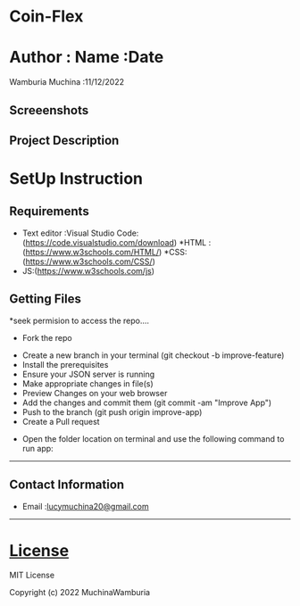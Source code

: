 # Coin-Flex

# Author : Name :Date
Wamburia Muchina :11/12/2022
## Screeenshots


## Project Description

# SetUp Instruction
## Requirements
* Text editor :Visual Studio Code:(https://code.visualstudio.com/download)
*HTML :(https://www.w3schools.com/HTML/)
*CSS:(https://www.w3schools.com/CSS/)
* JS:(https://www.w3schools.com/js)

## Getting Files
*seek permision to access the repo....
* Fork the repo
- Create a new branch in your terminal (git checkout -b improve-feature)
- Install the prerequisites
- Ensure your  JSON server is running
- Make appropriate changes in file(s)
- Preview Changes on your web browser
- Add the changes and commit them (git commit -am "Improve App")
- Push to the branch (git push origin improve-app)
- Create a Pull request
* Open the folder location on terminal and use the following command to run app:
*****
## Contact Information
* Email :lucymuchina20@gmail.com
*****
# [License](LICENSE)
MIT License

Copyright (c) 2022 MuchinaWamburia
